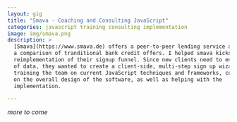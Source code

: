 ```yaml
---
layout: gig
title: "Smava - Coaching and Consulting JavaScript"
categories: javascript training consulting implementation
image: img/smava.png
description: >
  [Smava](https://www.smava.de) offers a peer-to-peer lending service as well as
  a comparison of tranditional bank credit offers. I helped smava kickstart the
  reimplementation of their signup funnel. Since new clients need to enter a lot
  of data, they wanted to create a client-side, multi-step sign up wizard. I was
  training the team on current JavaScript techniques and frameworks, consulting
  on the overall design of the software, as well as helping with the
  implementation.

---
```


_more to come_
